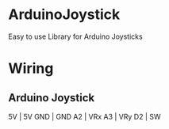# ArduinoJoystick
Easy to use Library for Arduino Joysticks

# Wiring
## Arduino         Joystick
  5V        |      5V
  GND       |      GND
  A2        |      VRx
  A3        |      VRy
  D2        |      SW
  
  

